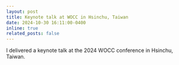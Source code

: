 ```yaml
---
layout: post
title: Keynote talk at WOCC in Hsinchu, Taiwan
date: 2024-10-30 16:11:00-0400
inline: true
related_posts: false
---
```


I delivered a keynote talk at the 2024 WOCC conference in Hsinchu, Taiwan.